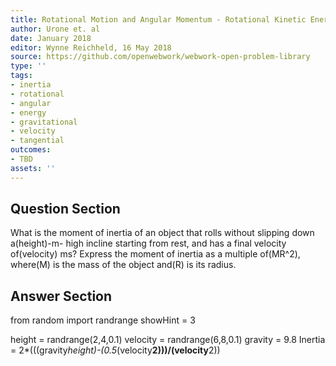 ```yaml
---
title: Rotational Motion and Angular Momentum - Rotational Kinetic Energy
author: Urone et. al
date: January 2018
editor: Wynne Reichheld, 16 May 2018
source: https://github.com/openwebwork/webwork-open-problem-library
type: ''
tags:
- inertia
- rotational
- angular
- energy
- gravitational
- velocity
- tangential
outcomes:
- TBD
assets: ''
---
```


## Question Section 

What is the moment of inertia of an object that rolls without slipping down a(height)-m- high incline starting from rest, and has a final velocity of(velocity) ms? Express the moment of inertia as a multiple of(MR^2), where(M) is the mass of the object and(R) is its radius.


## Answer Section

from random import randrange
showHint = 3

height = randrange(2,4,0.1)
velocity = randrange(6,8,0.1)
gravity = 9.8
Inertia = 2*(((gravity*height)-(0.5*(velocity**2)))/(velocity**2))